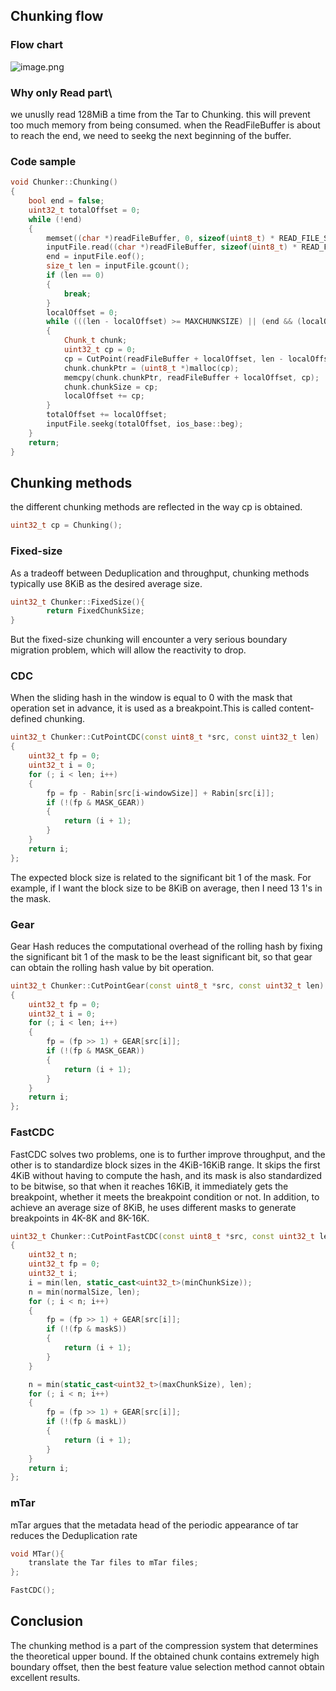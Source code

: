 []()
## Chunking flow
### Flow chart

![image.png](https://notepic-1327795028.cos.ap-chengdu.myqcloud.com/pic/202407251358457.png)
### Why only Read part\
we unuslly read 128MiB a time from the Tar to Chunking. this will prevent too much memory from being consumed.
when the ReadFileBuffer is about to reach the end, we need to seekg the next beginning of the buffer.

### Code sample
```C++
void Chunker::Chunking()
{
    bool end = false;
    uint32_t totalOffset = 0;
    while (!end)
    {
        memset((char *)readFileBuffer, 0, sizeof(uint8_t) * READ_FILE_SIZE);
        inputFile.read((char *)readFileBuffer, sizeof(uint8_t) * READ_FILE_SIZE);
        end = inputFile.eof();
        size_t len = inputFile.gcount();
        if (len == 0)
        {
            break;
        }
        localOffset = 0;
        while (((len - localOffset) >= MAXCHUNKSIZE) || (end && (localOffset < len)))
        {
            Chunk_t chunk;
            uint32_t cp = 0;
            cp = CutPoint(readFileBuffer + localOffset, len - localOffset);
            chunk.chunkPtr = (uint8_t *)malloc(cp);
            memcpy(chunk.chunkPtr, readFileBuffer + localOffset, cp);
            chunk.chunkSize = cp;
            localOffset += cp;
        }
        totalOffset += localOffset;
        inputFile.seekg(totalOffset, ios_base::beg);
    }
    return;
}
```

## Chunking methods

the different  chunking methods are reflected in the way cp is obtained. 
```C++
uint32_t cp = Chunking(); 
```

### Fixed-size

As a tradeoff between Deduplication and throughput, chunking methods typically use 8KiB as the desired average size.
```C++
uint32_t Chunker::FixedSize(){
		return FixedChunkSize;
}
```
But the fixed-size chunking will encounter a very serious boundary migration problem, which will allow the reactivity to drop.
### CDC
When the sliding hash in the window is equal to 0 with the mask that operation set in advance, it is used as a breakpoint.This is called content-defined chunking.
```C++
uint32_t Chunker::CutPointCDC(const uint8_t *src, const uint32_t len)
{
    uint32_t fp = 0;
    uint32_t i = 0;
    for (; i < len; i++)
    {
        fp = fp - Rabin[src[i-windowSize]] + Rabin[src[i]];
        if (!(fp & MASK_GEAR))
        {
            return (i + 1);
        }
    }
    return i;
};
```
The expected block size is related to the significant bit 1 of the mask. For example, if I want the block size to be 8KiB on average, then I need 13 1's in the mask.
### Gear

Gear Hash reduces the computational overhead of the rolling hash by fixing the significant bit 1 of the mask to be the least significant bit, so that gear can obtain the rolling hash value by bit operation.
```C++
uint32_t Chunker::CutPointGear(const uint8_t *src, const uint32_t len)
{
    uint32_t fp = 0;
    uint32_t i = 0;
    for (; i < len; i++)
    {
        fp = (fp >> 1) + GEAR[src[i]];
        if (!(fp & MASK_GEAR))
        {
            return (i + 1);
        }
    }
    return i;
};
```

### FastCDC
FastCDC solves two problems, one is to further improve throughput, and the other is to standardize block sizes in the 4KiB-16KiB range. It skips the first 4KiB without having to compute the hash, and its mask is also standardized to be bitwise, so that when it reaches 16KiB, it immediately gets the breakpoint, whether it meets the breakpoint condition or not. In addition, to achieve an average size of 8KiB, he uses different masks to generate breakpoints in 4K-8K and 8K-16K.

```C++
uint32_t Chunker::CutPointFastCDC(const uint8_t *src, const uint32_t len)
{
    uint32_t n;
    uint32_t fp = 0;
    uint32_t i;
    i = min(len, static_cast<uint32_t>(minChunkSize));
    n = min(normalSize, len);
    for (; i < n; i++)
    {
        fp = (fp >> 1) + GEAR[src[i]];
        if (!(fp & maskS))
        {
            return (i + 1);
        }
    }

    n = min(static_cast<uint32_t>(maxChunkSize), len);
    for (; i < n; i++)
    {
        fp = (fp >> 1) + GEAR[src[i]];
        if (!(fp & maskL))
        {
            return (i + 1);
        }
    }
    return i;
};
```

### mTar
mTar argues that the metadata head of the periodic appearance of tar reduces the Deduplication rate
```c++
void MTar(){
	translate the Tar files to mTar files;
};

FastCDC();

```

## Conclusion
The chunking method is a part of the compression system that determines the theoretical upper bound. If the obtained chunk contains extremely high boundary offset, then the best feature value selection method cannot obtain excellent results.